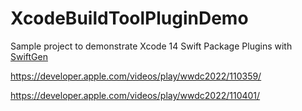 # XcodeBuildToolPluginDemo

Sample project to demonstrate Xcode 14 Swift Package Plugins with [SwiftGen](https://github.com/SwiftGen/SwiftGen)



https://developer.apple.com/videos/play/wwdc2022/110359/

https://developer.apple.com/videos/play/wwdc2022/110401/